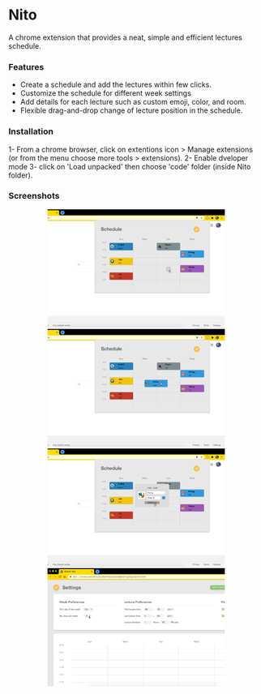 # Nito
A chrome extension that provides a neat, simple and efficient lectures schedule.

### Features
* Create a schedule and add the lectures within few clicks.
* Customize the schedule for different week settings
* Add details for each lecture such as custom emoji, color, and room.
* Flexible drag-and-drop change of lecture position in the schedule.

### Installation
1- From a chrome browser, click on extentions icon > Manage extensions (or from the menu choose more tools > extensions).
2- Enable dveloper mode
3- click on 'Load unpacked' then choose 'code' folder (inside Nito folder).

### Screenshots
<p align="center">
  <img src="https://github.com/Heila-Almogren/Nito/blob/main/Demo/Preview%201.png?raw=true" width="350" title="hover text">
  <img src="https://github.com/Heila-Almogren/Nito/blob/main/Demo/Preview%202.png?raw=true" width="350" title="hover text">
  <img src="https://github.com/Heila-Almogren/Nito/blob/main/Demo/Preview%203.png?raw=true" width="350" title="hover text">
  <img src="https://github.com/Heila-Almogren/Nito/blob/main/Demo/Preview%204.png?raw=true" width="350" title="hover text">
</p>
